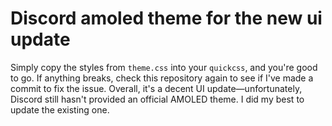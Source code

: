 # Discord amoled theme for the new ui update
Simply copy the styles from `theme.css` into your `quickcss`, and you're good to go. If anything breaks, check this repository again to see if I've made a commit to fix the issue. Overall, it's a decent UI update—unfortunately, Discord still hasn't provided an official AMOLED theme. I did my best to update the existing one.
